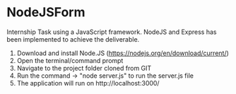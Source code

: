 # NodeJSForm
Internship Task using a JavaScript framework. NodeJS and Express has been implemented to achieve the deliverable.

1. Download and install  Node.JS  (https://nodejs.org/en/download/current/)
2. Open the terminal/command prompt
3. Navigate to the project folder cloned from GIT
4. Run the command -> "node server.js" to run the server.js file
5. The application will run on  http://localhost:3000/ 
